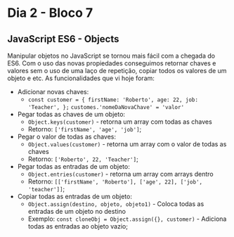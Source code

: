 # Dia 2 - Bloco 7



## JavaScript ES6 - Objects

Manipular objetos no JavaScript se tornou mais fácil com a chegada do ES6. Com o uso das novas propiedades conseguimos retornar chaves e valores sem o uso de uma laço de repetição, copiar todos os valores de um objeto e etc. As funcionalidades que vi hoje foram: 

* Adicionar novas chaves: 
  * `const customer = {
      firstName: 'Roberto',
      age: 22,
      job: 'Teacher',
    };` `customes.'nomeDaNovaChave' = 'valor'`
* Pegar todas as chaves de um objeto:
  * `Object.keys(customer)` - retorna um array  com todas as chaves
  * Retorno: `['firstName', 'age', 'job']`;
* Pegar o valor de todas as chaves:
  * `Object.values(customer)` - retorna um array com o valor de todas as chaves
  * Retorno: `['Roberto', 22, 'Teacher']`;
* Pegar todas as entradas de um objeto:
  * `Object.entries(customer)` - retorna um array com arrays dentro
  * Retorno: `[['firstName', 'Roberto'], ['age', 22], ['job', 'teacher']]`;
* Copiar todas as entradas de um objeto:
  * `Object.assign(destino, objeto, objeto1)` - Coloca todas as entradas de um objeto no destino
  * Exemplo: `const cloneObj = Object.assign({}, customer)` - Adiciona todas as entradas ao objeto vazio;





​		



